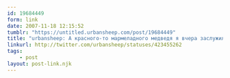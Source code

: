```yaml
---
id: 19684449
form: link
date: 2007-11-18 12:15:52
tumblr: "https://untitled.urbansheep.com/post/19684449"
title: "urbansheep: А красного-то мармеладного медведя я вчера заслужила. На очереди оранжевый..."
linkurl: http://twitter.com/urbansheep/statuses/423455262
tags:
    - post
layout: post-link.njk
---
```


